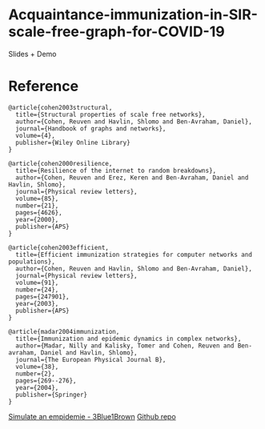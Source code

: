 # Acquaintance-immunization-in-SIR-scale-free-graph-for-COVID-19

Slides + Demo

# Reference

```
@article{cohen2003structural,
  title={Structural properties of scale free networks},
  author={Cohen, Reuven and Havlin, Shlomo and Ben-Avraham, Daniel},
  journal={Handbook of graphs and networks},
  volume={4},
  publisher={Wiley Online Library}
}

@article{cohen2000resilience,
  title={Resilience of the internet to random breakdowns},
  author={Cohen, Reuven and Erez, Keren and Ben-Avraham, Daniel and Havlin, Shlomo},
  journal={Physical review letters},
  volume={85},
  number={21},
  pages={4626},
  year={2000},
  publisher={APS}
}

@article{cohen2003efficient,
  title={Efficient immunization strategies for computer networks and populations},
  author={Cohen, Reuven and Havlin, Shlomo and Ben-Avraham, Daniel},
  journal={Physical review letters},
  volume={91},
  number={24},
  pages={247901},
  year={2003},
  publisher={APS}
}

@article{madar2004immunization,
  title={Immunization and epidemic dynamics in complex networks},
  author={Madar, Nilly and Kalisky, Tomer and Cohen, Reuven and Ben-avraham, Daniel and Havlin, Shlomo},
  journal={The European Physical Journal B},
  volume={38},
  number={2},
  pages={269--276},
  year={2004},
  publisher={Springer}
}

```

[Simulate an empidemie  - 3Blue1Brown](https://www.youtube.com/watch?v=gxAaO2rsdIs&t=549s)
[Github repo](https://github.com/maufadel/SIR_on_Gnutella)


